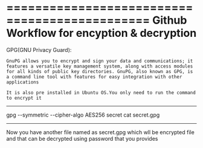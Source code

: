 ==============================================
Github Workflow for encyption & decryption
============================================
GPG(GNU Privacy Guard): 

    GnuPG allows you to encrypt and sign your data and communications; it features a versatile key management system, along with access modules for all kinds of public key directories. GnuPG, also known as GPG, is a command line tool with features for easy integration with other applications

    It is also pre installed in Ubuntu OS.You only need to run the command to encrypt it
***********************
gpg --symmetric --cipher-algo AES256 secret 
cat secret.gpg
***************************
Now you have another file named as secret.gpg which wll be encrypted file and that can be decrypted using password that you provides
